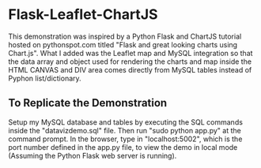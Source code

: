 # Flask-Leaflet-ChartJS
This demonstration was inspired by a Python Flask and ChartJS tutorial hosted on pythonspot.com titled "Flask and great looking charts using Chart.js". What I added was the Leaflet map and MySQL integration so that the data array and object used for rendering the charts and map inside the HTML CANVAS and DIV area comes directly from MySQL tables instead of Pyphon list/dictionary.

## To Replicate the Demonstration
Setup my MySQL database and tables by executing the SQL commands inside the "datavizdemo.sql" file.
Then run "sudo python app.py" at the command prompt. In the browser, type in "localhost:5002", which is the port number defined in the app.py file, to view the demo in local mode (Assuming the Python Flask web server is running).

